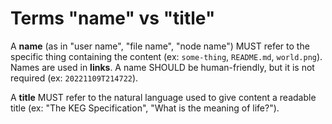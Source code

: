 # Terms "name" vs "title"

A **name** (as in "user name", "file name", "node name") MUST refer to the specific thing containing the content (ex: `some-thing`, `README.md`, `world.png`). Names are used in **links**. A name SHOULD be human-friendly, but it is not required (ex: `20221109T214722`).

A **title** MUST refer to the natural language used to give content a readable title (ex: "The KEG Specification", "What is the meaning of life?"). 
